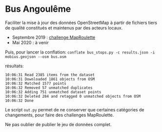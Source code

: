 # Bus Angoulême

Faciliter la mise à jour des données OpenStreetMap à partir de fichiers tiers de qualité constitués et maintenus par des acteurs locaux.

* Septembre 2019 : [challenge MapRoulette](https://maproulette.org/challenge/8954)
* Mai 2020 : à venir

Puis, pour lancer la conflation: `conflate bus_stops.py -c results.json -i mobius.geojson --osm bus.osm`

résultats:

```
10:06:31 Read 2385 items from the dataset
10:06:31 Downloaded 1861 objects from OSM
10:06:32 Matched 1577 points
10:06:32 Removed 57 unmatched duplicates
10:06:32 Adding 751 unmatched dataset points
10:06:32 Deleted 284 and retagged 0 unmatched objects from OSM
10:06:32 Done
```

Le script `out.py` permet de ne conserver que certaines catégories de changements, pour faire des challenges MapRoulette.

Ne pas oublier de publier le jeu de données complet.

